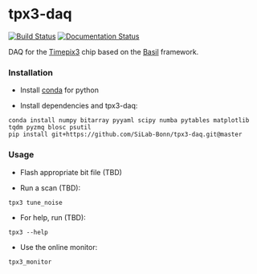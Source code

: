 # tpx3-daq
[![Build Status](https://dev.azure.com/SiLab-Bonn/tpx3-daq/_apis/build/status/SiLab-Bonn.tpx3-daq?branchName=master)](https://dev.azure.com/SiLab-Bonn/tpx3-daq/_build/latest?definitionId=1&branchName=master)
[![Documentation Status](https://readthedocs.org/projects/tpx3-daq/badge/?version=latest)](https://tpx3-daq.readthedocs.io/en/latest/?badge=latest)

DAQ for the [Timepix3](https://medipix.web.cern.ch/technology-chip/timepix3-chip) chip based on the [Basil](https://github.com/SiLab-Bonn/basil) framework.

### Installation

- Install [conda](https://conda.io/miniconda.html) for python

- Install dependencies and tpx3-daq:
```
conda install numpy bitarray pyyaml scipy numba pytables matplotlib tqdm pyzmq blosc psutil
pip install git+https://github.com/SiLab-Bonn/tpx3-daq.git@master
```

### Usage

- Flash appropriate bit file (TBD)

- Run a scan (TBD):
```
tpx3 tune_noise
```
- For help, run (TBD):
```
tpx3 --help
```
- Use the online monitor:
```
tpx3_monitor
```
